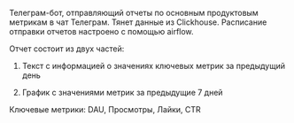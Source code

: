 Телеграм-бот, отправляющий отчеты по основным продуктовым метрикам в чат Телеграм. Тянет данные из Clickhouse. Расписание отправки отчетов настроено с помощью airflow.

Отчет состоит из двух частей:

1. Текст с информацией о значениях ключевых метрик за предыдущий день

2. График с значениями метрик за предыдущие 7 дней

Ключевые метрики: 
DAU, 
Просмотры,
Лайки,
CTR
